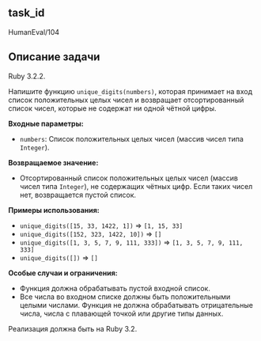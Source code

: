 ## task_id
HumanEval/104

## Описание задачи
Ruby 3.2.2.

Напишите функцию `unique_digits(numbers)`, которая принимает на вход список положительных целых чисел и возвращает отсортированный список чисел, которые не содержат ни одной чётной цифры.

**Входные параметры:**

* `numbers`: Список положительных целых чисел (массив чисел типа `Integer`).

**Возвращаемое значение:**

* Отсортированный список положительных целых чисел (массив чисел типа `Integer`), не содержащих чётных цифр.  Если таких чисел нет, возвращается пустой список.


**Примеры использования:**

* `unique_digits([15, 33, 1422, 1])`  =>  `[1, 15, 33]`
* `unique_digits([152, 323, 1422, 10])` => `[]`
* `unique_digits([1, 3, 5, 7, 9, 111, 333])` => `[1, 3, 5, 7, 9, 111, 333]`
* `unique_digits([])` => `[]`


**Особые случаи и ограничения:**

* Функция должна обрабатывать пустой входной список.
* Все числа во входном списке должны быть положительными целыми числами.  Функция не должна обрабатывать отрицательные числа, числа с плавающей точкой или другие типы данных.

Реализация должна быть на Ruby 3.2.


